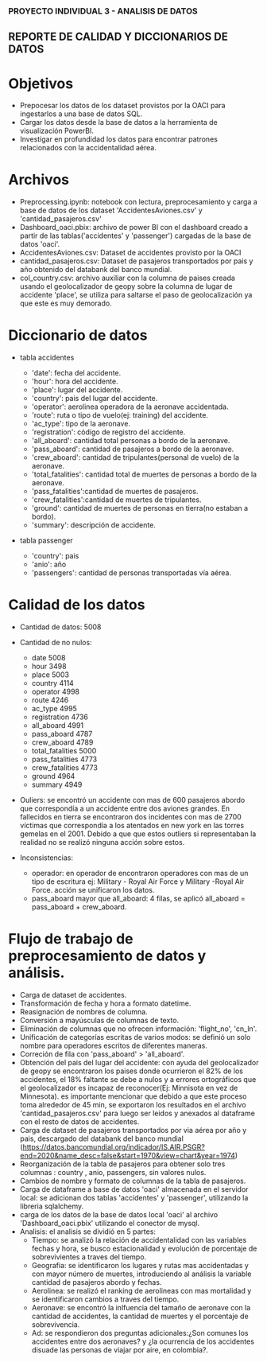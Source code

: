 ### PROYECTO INDIVIDUAL 3 - ANALISIS DE DATOS

## REPORTE DE CALIDAD Y DICCIONARIOS DE DATOS

# Objetivos

- Prepocesar los datos de los dataset provistos por la OACI para ingestarlos a una base de datos SQL.
- Cargar los datos desde la base de datos a la herramienta de visualización PowerBI.
- Investigar en profundidad los datos para encontrar patrones relacionados con la accidentalidad aérea.

# Archivos
- Preprocessing.ipynb: notebook con lectura, preprocesamiento y carga a base de datos de los dataset 'AccidentesAviones.csv' y 'cantidad_pasajeros.csv'
- Dashboard_oaci.pbix: archivo de power BI con el dashboard creado a partir de las tablas('accidentes' y 'passenger') cargadas de la base de datos 'oaci'.
- AccidentesAviones.csv: Dataset de accidentes provisto por la OACI
- cantidad_pasajeros.csv: Dataset de pasajeros transportados por pais y año obtenido del databank del banco mundial.
- col_country.csv: archivo auxiliar con la columna de paises creada usando el geolocalizador de geopy sobre la columna de lugar de accidente 'place', se utiliza para saltarse el paso de geolocalización ya que este es muy demorado.

# Diccionario de datos

- tabla accidentes
    - 'date': fecha del accidente.                              
    - 'hour': hora del accidente.
    - 'place': lugar del accidente.
    - 'country': pais del lugar del accidente.
    - 'operator': aerolinea operadora de la aeronave accidentada.
    - 'route': ruta o tipo de vuelo(ej: training) del accidente.
    - 'ac_type': tipo de la aeronave.
    - 'registration': código de registro del accidente.
    - 'all_aboard': cantidad total personas a bordo de la aeronave.
    - 'pass_aboard': cantidad de pasajeros a bordo de la aeronave.
    - 'crew_aboard': cantidad de tripulantes(personal de vuelo) de la aeronave.
    - 'total_fatalities': cantidad total de muertes de personas a bordo de la aeronave.
    - 'pass_fatalities':cantidad de muertes de pasajeros.
    - 'crew_fatalities':cantidad de muertes de tripulantes.
    - 'ground': cantidad de muertes de personas en tierra(no estaban a bordo).
    - 'summary': descripción de accidente.

- tabla passenger
    - 'country': pais
    - 'anio': año
    - 'passengers': cantidad de personas transportadas vía aérea.

# Calidad de los datos

- Cantidad de datos: 5008
- Cantidad de no nulos:   
    - date              5008    
    - hour              3498            
    - place             5003
    - country           4114         
    - operator          4998          
    - route             4246         
    - ac_type           4995       
    - registration      4736          
    - all_aboard        4991         
    - pass_aboard       4787          
    - crew_aboard       4789         
    - total_fatalities   5000         
    -  pass_fatalities   4773          
    - crew_fatalities   4773           
    - ground            4964         
    - summary           4949   

- Ouliers: se encontró un accidente con mas de 600 pasajeros abordo que correspondía a un accidente entre dos aviones grandes. En fallecidos en tierra se encontraron dos incidentes con mas de 2700 víctimas que correspondía a los atentados en new york en las torres gemelas en el 2001. Debido a que que estos outliers si representaban la realidad no se realizó ninguna acción sobre estos.

 - Inconsistencias: 
    - operador: en operador de encontraron operadores con mas de un tipo de escritura ej: Military - Royal Air Force y Military -Royal Air Force. acción se unificaron los datos.
    - pass_aboard mayor que all_aboard: 4 filas, se aplicó all_aboard = pass_aboard + crew_aboard.
   
# Flujo de trabajo de preprocesamiento de datos y análisis.

- Carga de dataset de accidentes.
- Transformación de fecha y hora a formato datetime.
- Reasignación de nombres de columna.
- Conversión a mayúsculas de columnas de texto.
- Eliminación de columnas que no ofrecen información: 'flight_no', 'cn_ln'.
- Unificación de categorías escritas de varios modos: se definió un solo nombre para operadores escritos de diferentes maneras.
- Correción de fila con 'pass_aboard' > 'all_aboard'.
- Obtención del pais del lugar del accidente: con ayuda del geolocalizador de geopy se encontraron los paises donde ocurrieron el 82% de los accidentes, el 18% faltante se debe a nulos y a errores ortográficos que el geolocalizador es incapaz de reconocer(Ej: Minnisota en vez de Minnesota). es importante mencionar que debido a que este proceso toma alrededor de 45 min, se exportaron los resultados en el archivo 'cantidad_pasajeros.csv' para luego ser leidos y anexados al dataframe con el resto de datos de accidentes.
- Carga de dataset de pasajeros transportados por via aérea por año y pais, descargado del databank del banco mundial 
(https://datos.bancomundial.org/indicador/IS.AIR.PSGR?end=2020&name_desc=false&start=1970&view=chart&year=1974)
- Reorganización de la tabla de pasajeros para obtener solo tres columnas : country , anio, passengers, sin valores nulos.
- Cambios de nombre y formato de columnas de la tabla de pasajeros.
- Carga de dataframe a base de datos 'oaci' almacenada en el servidor local: se adicionan dos tablas 'accidentes' y 'passenger', utilizando la libreria sqlalchemy.
- carga de los datos de la base de datos local 'oaci' al archivo 'Dashboard_oaci.pbix' utilizando el conector de mysql.
- Analisis: el analisis se dividió en 5 partes:
    - Tiempo: se analizó la relación de accidentalidad con las variables fechas y hora, se busco estacionalidad y evolución de porcentaje de sobrevivientes a traves del tiempo.
    - Geografia: se identificaron los lugares y rutas mas accidentadas y con mayor número de muertes, introduciendo al análisis la variable cantidad de pasajeros abordo y fechas.
    - Aerolinea: se realizó el ranking de aerolineas con mas mortalidad y se identificaron cambios a traves del tiempo.
    - Aeronave: se encontró la inlfuencia del tamaño de aeronave con la cantidad de accidentes, la cantidad de muertes y el porcentaje de sobrevivencia.
    - Ad: se respondieron dos preguntas adicionales:¿Son comunes los accidentes entre dos aeronaves? y ¿la ocurrencia de los accidentes disuade las personas de viajar por aire, en colombia?.


